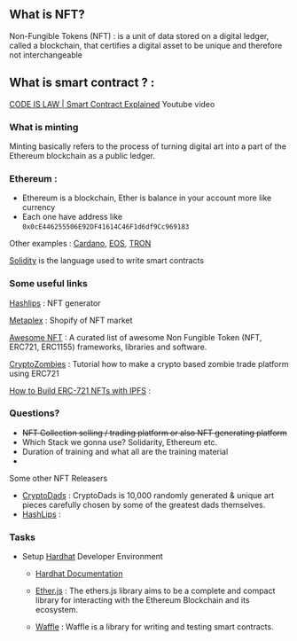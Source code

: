## What is NFT?
Non-Fungible Tokens (NFT) : is a unit of data stored on a digital ledger, called a blockchain, that certifies a digital asset to be unique and therefore not interchangeable
## What is smart contract ? :
[CODE IS LAW | Smart Contract Explained](https://www.youtube.com/watch?v=pWGLtjG-F5c) Youtube video
### What is minting 
Minting basically refers to the process of turning digital art into a part of the Ethereum blockchain as a public ledger. 

### Ethereum :
* Ethereum is a blockchain, Ether is balance in your account more like currency
* Each one have address like `0x0cE446255506E92DF41614C46F1d6df9Cc969183`



Other examples : [Cardano](https://cardano.org/), [EOS](https://eos.io/), [TRON](https://tron.network/)


[Solidity](https://soliditylang.org/) is the language used to write smart contracts



### Some useful links 
[Hashlips](https://www.youtube.com/channel/UC1LV4_VQGBJHTJjEWUmy8nA) : NFT generator 

[Metaplex](https://docs.metaplex.com/) : Shopify of NFT market


[Awesome NFT](https://github.com/gianni-dalerta/awesome-nft) : A curated list of awesome Non Fungible Token (NFT, ERC721, ERC1155) frameworks, libraries and software.

[CryptoZombies](https://cryptozombies.io/) : Tutorial how to make a crypto based zombie trade platform using ERC721

[How to Build ERC-721 NFTs with IPFS](https://medium.com/pinata/how-to-build-erc-721-nfts-with-ipfs-e76a21d8f914) :



### Questions?
*  ~~NFT Collection selling / trading platform or also NFT generating platform~~ 
* Which Stack we gonna use? Solidarity, Ethereum etc.
* Duration of training and what all are the training material
* 

Some other NFT Releasers 

* [CryptoDads](https://www.cryptodadsnft.com/) : CryptoDads is 10,000 randomly generated & unique art pieces carefully chosen by some of the greatest dads themselves.
* [HashLips](https://hashlips.online/HashLips) :
### Tasks
* Setup [Hardhat](https://hardhat.org/) Developer Environment
    
    * [Hardhat Documentation](https://hardhat.org/getting-started/)
    
    * [Ether.js](https://docs.ethers.io/v5/) : The ethers.js library aims to be a complete and compact library for interacting with the Ethereum Blockchain and its ecosystem.
    * [Waffle](https://ethereum-waffle.readthedocs.io/en/latest/) : Waffle is a library for writing and testing smart contracts.